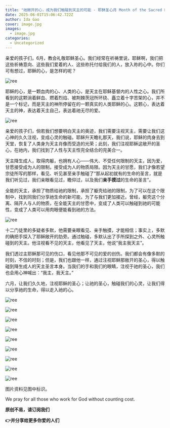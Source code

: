 ```yaml
---
title: "祂敞开的心，成为我们触碰到天主的可能 - 耶稣圣心月 Month of the Sacred Heart of Jesus"
date: 2025-06-01T15:06:42.722Z
author: Ida Gao
cover: image.jpg
images:
  - image.jpg
categories:
  - Uncategorized
---
```


亲爱的孩子们，6月，教会礼敬耶稣圣心。我们经常在祈祷里说，耶稣啊，我们把这些祈祷意向、这些我们爱着的人、这些祢托付给我们的人，放入祢的心中。你们可有想过，耶稣的心，是怎样的呢？

<!--more-->

![ree](https://static.wixstatic.com/media/ec8b63_4da79c0e240c424cac3faf453a1e45db~mv2.jpg)

耶稣的心，是一颗血肉的心、人类的心，是天主在耶稣基督内的人性之心。我们所看到的这颗淌着鲜血、燃着烈焰、被荆棘茨冠所环绕、矗立着十字苦架的心，并不是一个标记，而是天主的神所停留在的一颗真实的人类耶稣的心。这颗心，表达着天主的神，表达着天主自己，表达着祂无尽的爱。

![ree](https://static.wixstatic.com/media/ec8b63_5a1686fb73124f53b251d188824fdbb0~mv2.jpg)

亲爱的孩子们，倘若我们想要明白天主的奥迹，我们需要注视天主，需要让我们这心神的久久注视，变成心灵的触碰。耶稣升天瞻礼那天，我们说，耶稣的肉身去到天堂，恢复了人类身为天主肖像而受造的光荣；此刻，我们注视耶稣这敞开的圣心，在祂内，我们找到了人性与天主性完全结合的完美合一。  

天主降生成人，取得肉躯，也拥有人心——伟大、不受任何限制的天主，因为爱，甘愿接受成为人的限制，接受成为人的物质局限。因为天主的甘愿，我们才像若望宗徒所写的那样，看见、听见甚至亲手触碰了“那从起初就有的生命的圣言，就是我们听见过，我们亲眼看见过，瞻仰过，以及我们**亲手摸过**的生命的圣言”。

  

全能的天主，承担了物质给祂的限制，承担了躯壳给祂的限制，为了可以在这个限制中，找到同我们分享祂生命的新可能，为了与我们更加接近。曾经，躯壳这个分离、隔开人与人的物质，在全能天主的甘愿中，变成了人类可以触碰到祂的可能性，变成了人类可以用肉眼便能看到祂的方法。

![ree](https://static.wixstatic.com/media/ec8b63_af91925cce4842b0bd48822853ee8f34~mv2.jpg)

十二门徒里的多疑者多默，他需要亲眼看见、亲手触摸，才能相信；事实上，多默的确把手探入了耶稣敞开的肋旁。通过触碰，多默认出了手所探到之外、心灵所触碰到的天主。他注视看不见的天主，他看见了天主，他说“我主我天主”。

  

我们透过主耶稣那可见的伤口，看见他那不可见的爱的创伤。我们都会有像多默的时刻，不信的时刻；但是，我们也跟他一样，通过注视耶稣那敞开的圣心，得以触碰到降生成人的天主圣言本身。当我们的手和我们的眼睛，注视于祂的圣心，我们也会用心神喊出：“我主，我天主。”

  

六月，让我们久久地，注视耶稣的圣心；让祂的圣心，触碰我们的心灵，让我们得以分享祂的生命，得以走入祂的心。

![ree](https://static.wixstatic.com/media/ec8b63_a44354556c1e484cb776213e24afe7b9~mv2.jpg)

![ree](https://static.wixstatic.com/media/ec8b63_66fe5d5fa7ed495a8f860e62c43f65d8~mv2.jpg)

![ree](https://static.wixstatic.com/media/ec8b63_e45e5ee3ed7143cd80602a9b2ce8a752~mv2.jpg)

![ree](https://static.wixstatic.com/media/ec8b63_982ae8461fe24649ac1bc7aa3f6dec30~mv2.jpg)

![ree](https://static.wixstatic.com/media/ec8b63_3304ff8b4c224a1bab7daf2ae9237bb5~mv2.jpg)

![ree](https://static.wixstatic.com/media/ec8b63_49b6d5cb3ab94127b8baf0e8b4bcc625~mv2.jpg)

![ree](https://static.wixstatic.com/media/ec8b63_584fc59403c54f27ae702838008dddd0~mv2.jpg)

![ree](https://static.wixstatic.com/media/ec8b63_3a5f8670446b4632afa54129a6ebb8cc~mv2.jpg)

![ree](https://static.wixstatic.com/media/ec8b63_57f4e61fbbab4c5a820d98cd48e0e6e1~mv2.jpg)

  

  

  

图片资料见图中标识。

We pray for all those who work for God without counting cost.

**原创不易，请订阅我们**

**👉并分享给更多你爱的人们**
